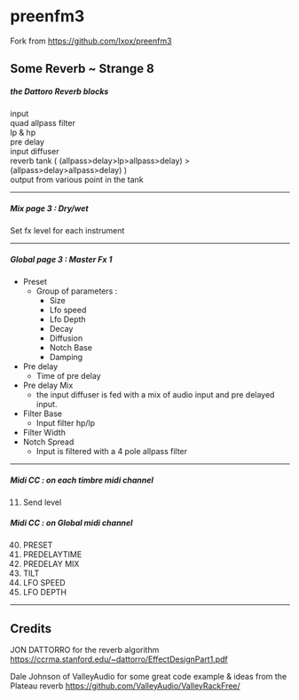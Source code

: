 # preenfm3

Fork from https://github.com/Ixox/preenfm3  

## Some Reverb ~ Strange 8

##### the Dattoro Reverb blocks  
  
input  
quad allpass filter  
lp & hp  
pre delay  
input diffuser   
reverb tank ( (allpass>delay>lp>allpass>delay) > (allpass>delay>allpass>delay) )  
output from various point in the tank  

--------------

##### Mix page 3 : Dry/wet

Set fx level for each instrument  

--------------

##### Global page 3 : Master Fx 1

* Preset
    * Group of parameters :
        * Size
        * Lfo speed
        * Lfo Depth
        * Decay
        * Diffusion
        * Notch Base
        * Damping
* Pre delay 
    * Time of pre delay
* Pre delay Mix 
    * the input diffuser is fed with a mix of audio input and pre delayed input.
* Filter Base
    * Input filter hp/lp
* Filter Width 
* Notch Spread 
    * Input is filtered with a 4 pole allpass filter

--------------

##### Midi CC : on each timbre midi channel

11.    Send level

##### Midi CC : on Global midi channel

40.    PRESET
41.    PREDELAYTIME
42.    PREDELAY MIX
43.    TILT
44.    LFO SPEED
45.    LFO DEPTH

--------------

## Credits
JON DATTORRO for the reverb algorithm
https://ccrma.stanford.edu/~dattorro/EffectDesignPart1.pdf

Dale Johnson of ValleyAudio for some great code example & ideas from the Plateau reverb
https://github.com/ValleyAudio/ValleyRackFree/  

